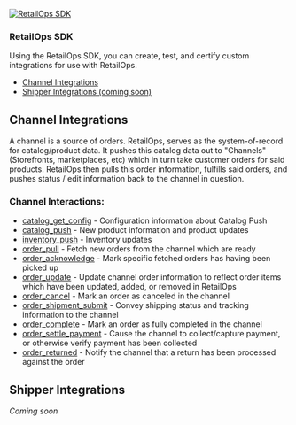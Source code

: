 [![RetailOps SDK](http://cdn2.hubspot.net/hubfs/530512/Image/logo.png)](http://retailops.com)

### RetailOps SDK

Using the RetailOps SDK, you can create, test, and certify custom integrations for use with RetailOps.

- [Channel Integrations](#channel-integrations)
- [Shipper Integrations (coming soon)](#shipper-integrations)

## Channel Integrations

A channel is a source of orders.
RetailOps, serves as the system-of-record for catalog/product data.
It pushes this catalog data out to "Channels" (Storefronts, marketplaces, etc) which in turn take customer orders for said products.
RetailOps then pulls this order information, fulfills said orders, and pushes status / edit information back to the channel in question.

### Channel Interactions:

- [catalog_get_config](docs/catalog_get_config_v1.md) - Configuration information about Catalog Push
- [catalog_push](docs/catalog_push_v1.md) - New product information and product updates
- [inventory_push](docs/inventory_push_v1.md) - Inventory updates
- [order_pull](docs/order_pull_v1.md) - Fetch new orders from the channel which are ready
- [order_acknowledge](docs/order_acknowledge_v1.md) - Mark specific fetched orders has having been picked up
- [order_update](docs/order_update_v1.md) - Update channel order information to reflect order items which have been updated, added, or removed in RetailOps
- [order_cancel](docs/order_cancel_v1.md) - Mark an order as canceled in the channel
- [order_shipment_submit](docs/order_shipment_submit_v1.md) - Convey shipping status and tracking information to the channel
- [order_complete](docs/order_complete_v1.md) - Mark an order as fully completed in the channel
- [order_settle_payment](docs/order_settle_payment_v1.md) - Cause the channel to collect/capture payment, or otherwise verify payment has been collected
- [order_returned](docs/order_returned_v1.md) - Notify the channel that a return has been processed against the order


## Shipper Integrations

*Coming soon*
